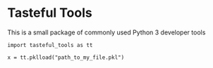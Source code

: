 # Tasteful Tools

This is a small package of commonly used Python 3 developer tools

```
import tasteful_tools as tt

x = tt.pklload("path_to_my_file.pkl")
```

